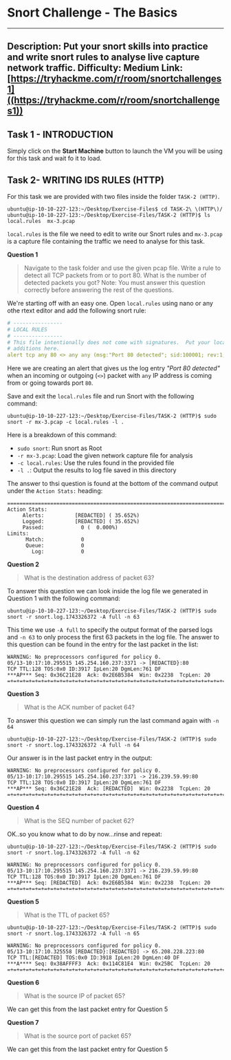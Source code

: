 # Snort Challenge - The Basics
---
**Description:** Put your snort skills into practice and write snort rules to analyse live capture network traffic.
**Difficulty:** Medium
**Link**: [https://tryhackme.com/r/room/snortchallenges1]((https://tryhackme.com/r/room/snortchallenges1))
---
## Task 1 - INTRODUCTION

Simply click on the **Start Machine** button to launch the VM you will be using for this task and wait fo it to load.

## Task 2- WRITING IDS RULES (HTTP)

For this task we are provided with two files inside the folder `TASK-2 (HTTP)`.  

```console
ubuntu@ip-10-10-227-123:~/Desktop/Exercise-Files$ cd TASK-2\ \(HTTP\)/
ubuntu@ip-10-10-227-123:~/Desktop/Exercise-Files/TASK-2 (HTTP)$ ls
local.rules  mx-3.pcap
```

`local.rules` is the file we need to edit to write our Snort rules and `mx-3.pcap` is a capture file containing the traffic we need to analyse for this task.

**Question 1**
> Navigate to the task folder and use the given pcap file.
>Write a rule to detect all TCP packets from or to port 80.
>What is the number of detected packets you got?
>Note: You must answer this question correctly before answering the rest of the questions.

We're starting off with an easy one.  Open `local.rules` using nano or any othe rtext editor and add the following snort rule:
```yaml
# ----------------
# LOCAL RULES
# ----------------
# This file intentionally does not come with signatures.  Put your local
# additions here.
alert tcp any 80 <> any any (msg:"Port 80 detected"; sid:100001; rev:1;)
```

Here we are creating an alert that gives us the log entry *"Port 80 detected"* when an incoming or outgoing (`<>`) packet with `any` IP address is coming from or going towards port `80`.

Save and exit the `local.rules` file and run Snort with the following command:
```console
ubuntu@ip-10-10-227-123:~/Desktop/Exercise-Files/TASK-2 (HTTP)$ sudo snort -r mx-3.pcap -c local.rules -l .
```

Here is a breakdown of this command:
- `sudo snort`:  Run snort as Root
- `-r mx-3.pcap`: Load the given network capture file for analysis
- `-c local.rules`: Use the rules found in the provided file
- `-l .`: Output the results to  log file saved in this directory

The answer to thsi question is found at the bottom of the command output under the `Action Stats:` heading:

```console
===============================================================================
Action Stats:
     Alerts:          [REDACTED] ( 35.652%)
     Logged:          [REDACTED] ( 35.652%)
     Passed:            0 (  0.000%)
Limits:
      Match:            0
      Queue:            0
        Log:            0
```


**Question 2**
> What is the destination address of packet 63?

To answer this question we can look inside the log file we generated in Question 1 with the following command:
```console
ubuntu@ip-10-10-227-123:~/Desktop/Exercise-Files/TASK-2 (HTTP)$ sudo snort -r snort.log.1743326372 -A full -n 63
```

This time we use `-A full` to specify the output format of the parsed logs and `-n 63` to only process the first 63 packets in the log file.  The answer to this question can be found in the entry for the last packet in the list:

```console
WARNING: No preprocessors configured for policy 0.
05/13-10:17:10.295515 145.254.160.237:3371 -> [REDACTED}:80
TCP TTL:128 TOS:0x0 ID:3917 IpLen:20 DgmLen:761 DF
***AP*** Seq: 0x36C21E28  Ack: 0x2E6B5384  Win: 0x2238  TcpLen: 20
=+=+=+=+=+=+=+=+=+=+=+=+=+=+=+=+=+=+=+=+=+=+=+=+=+=+=+=+=+=+=+=+=+=+=+=+=+
```


**Question 3**
> What is the ACK number of packet 64?

To answer this question we can simply run the last command again with `-n 64`
```console
ubuntu@ip-10-10-227-123:~/Desktop/Exercise-Files/TASK-2 (HTTP)$ sudo snort -r snort.log.1743326372 -A full -n 64
```

Our answer is in the last packet entry in the output:
```console
WARNING: No preprocessors configured for policy 0.
05/13-10:17:10.295515 145.254.160.237:3371 -> 216.239.59.99:80
TCP TTL:128 TOS:0x0 ID:3917 IpLen:20 DgmLen:761 DF
***AP*** Seq: 0x36C21E28  Ack: [REDACTED]  Win: 0x2238  TcpLen: 20
=+=+=+=+=+=+=+=+=+=+=+=+=+=+=+=+=+=+=+=+=+=+=+=+=+=+=+=+=+=+=+=+=+=+=+=+=+
```

**Question 4**
> What is the SEQ number of packet 62?

OK..so you know what to do by now...rinse and repeat:
```console
ubuntu@ip-10-10-227-123:~/Desktop/Exercise-Files/TASK-2 (HTTP)$ sudo snort -r snort.log.1743326372 -A full -n 62
```

```console
WARNING: No preprocessors configured for policy 0.
05/13-10:17:10.295515 145.254.160.237:3371 -> 216.239.59.99:80
TCP TTL:128 TOS:0x0 ID:3917 IpLen:20 DgmLen:761 DF
***AP*** Seq: [REDACTED]  Ack: 0x2E6B5384  Win: 0x2238  TcpLen: 20
=+=+=+=+=+=+=+=+=+=+=+=+=+=+=+=+=+=+=+=+=+=+=+=+=+=+=+=+=+=+=+=+=+=+=+=+=+
```

**Question 5**
> What is the TTL of packet 65?

```console
ubuntu@ip-10-10-227-123:~/Desktop/Exercise-Files/TASK-2 (HTTP)$ sudo snort -r snort.log.1743326372 -A full -n 65
```

```console
WARNING: No preprocessors configured for policy 0.
05/13-10:17:10.325558 [REDACTED}:[REDACTED] -> 65.208.228.223:80
TCP TTL:[REDACTED] TOS:0x0 ID:3918 IpLen:20 DgmLen:40 DF
***A**** Seq: 0x38AFFFF3  Ack: 0x114C81E4  Win: 0x25BC  TcpLen: 20
=+=+=+=+=+=+=+=+=+=+=+=+=+=+=+=+=+=+=+=+=+=+=+=+=+=+=+=+=+=+=+=+=+=+=+=+=+
```

**Question 6**
> What is the source IP of packet 65?

We can get this from the last packet entry for Question 5


**Question 7**
> What is the source port of packet 65?

We can get this from the last packet entry for Question 5
